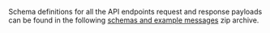 Schema definitions for all the API endpoints request and response payloads can be found in the following [schemas and example messages](/api-documentation/docs/api/download/customs-inventory-linking-exports/2.0/inventory-linking-exports-schemas.zip) zip archive.